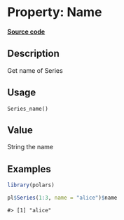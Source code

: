 
# Property: Name

[**Source code**](https://github.com/pola-rs/r-polars/tree/main/R/series__series.R#L495)

## Description

Get name of Series

## Usage

<pre><code class='language-R'>Series_name()
</code></pre>

## Value

String the name

## Examples

``` r
library(polars)

pl$Series(1:3, name = "alice")$name
```

    #> [1] "alice"
